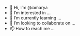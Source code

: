 - 👋 Hi, I’m @iamarya
- 👀 I’m interested in ...
- 🌱 I’m currently learning ...
- 💞️ I’m looking to collaborate on ...
- 📫 How to reach me ...

<!---
iamarya/iamarya is a ✨ special ✨ repository because its `README.md` (this file) appears on your GitHub profile.
You can click the Preview link to take a look at your changes.
--->
